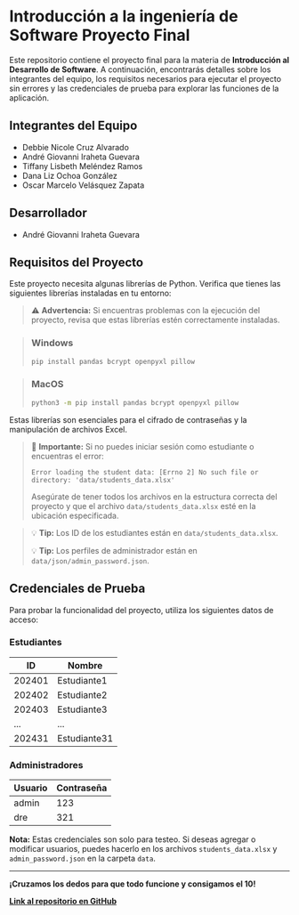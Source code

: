 # Introducción a la ingeniería de Software Proyecto Final

Este repositorio contiene el proyecto final para la materia de **Introducción al Desarrollo de Software**. A continuación, encontrarás detalles sobre los integrantes del equipo, los requisitos necesarios para ejecutar el proyecto sin errores y las credenciales de prueba para explorar las funciones de la aplicación.

## Integrantes del Equipo

- Debbie Nicole Cruz Alvarado
- André Giovanni Iraheta Guevara
- Tiffany Lisbeth Meléndez Ramos
- Dana Liz Ochoa González
- Oscar Marcelo Velásquez Zapata

## Desarrollador

- André Giovanni Iraheta Guevara
  
## Requisitos del Proyecto

Este proyecto necesita algunas librerías de Python. Verifica que tienes las siguientes librerías instaladas en tu entorno:

> ⚠️ **Advertencia:** Si encuentras problemas con la ejecución del proyecto, revisa que estas librerías estén correctamente instaladas.

> ### Windows
> ```bash
> pip install pandas bcrypt openpyxl pillow
> ```

> ### MacOS
> ```bash
> python3 -m pip install pandas bcrypt openpyxl pillow
> ```

Estas librerías son esenciales para el cifrado de contraseñas y la manipulación de archivos Excel.

> 🔴 **Importante:** Si no puedes iniciar sesión como estudiante o encuentras el error:
> ```
> Error loading the student data: [Errno 2] No such file or directory: 'data/students_data.xlsx'
> ```
> Asegúrate de tener todos los archivos en la estructura correcta del proyecto y que el archivo `data/students_data.xlsx` esté en la ubicación especificada.

> 💡 **Tip:** Los ID de los estudiantes están en `data/students_data.xlsx`.
> 
> 💡 **Tip:** Los perfiles de administrador están en `data/json/admin_password.json`.

## Credenciales de Prueba

Para probar la funcionalidad del proyecto, utiliza los siguientes datos de acceso:

### Estudiantes
| **ID** |  **Nombre**  |
| ------ | ------------ |
| 202401 | Estudiante1  |
| 202402 | Estudiante2  |
| 202403 | Estudiante3  |
|   ...  |     ...      |
| 202431 | Estudiante31 |

### Administradores
| **Usuario** | **Contraseña** |
| ----------- | -------------- |
| admin       | 123            |
| dre         | 321            |

**Nota:** Estas credenciales son solo para testeo. Si deseas agregar o modificar usuarios, puedes hacerlo en los archivos `students_data.xlsx` y `admin_password.json` en la carpeta `data`.

---

**¡Cruzamos los dedos para que todo funcione y consigamos el 10!**

**[Link al repositorio en GitHub](https://github.com/DreGi0/IDS-Proyecto-Final)**
